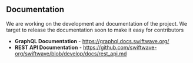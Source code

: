 ## Documentation
We are working on the development and documentation of the project. We target to release the documentation soon to make it easy for contributors

- **GraphQL Documentation** - https://graphql.docs.swiftwave.org/
- **REST API Documentation** - https://github.com/swiftwave-org/swiftwave/blob/develop/docs/rest_api.md